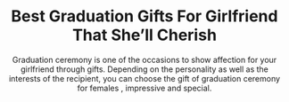 ---
layout: post
title: Best Graduation Gifts For Girlfriend That She’ll Cherish
subtitle: Graduation ceremony is one of the occasions to show affection for your girlfriend through gifts. Depending on the personality as well as the interests of the recipient, you can choose the gift of graduation ceremony for females , impressive and special.
header-img: "img/post/2023/09/copied/O8Ed8fH.jpeg"
header-style: text
permalink: "/graduation-gifts-girlfriend/"
catalog: true
tags:
  - Recipients 
  - Men
---    